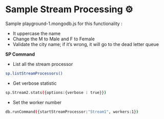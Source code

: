 # Sample Stream Processing ⚙️

Sample playground-1.mongodb.js for this functionality : 
- It uppercase the name
- Change the M to Male and F to Female
- Validate the city name; if it’s wrong, it will go to the dead letter queue

**SP Command**
- List all the stream processor
```bash
sp.listStreamProcessors()
```
- Get verbose statistic 
```bash
sp.Stream2.stats({options:{verbose : true}})
```
- Set the worker number 
```bash
db.runCommand({startStreamProcessor:"Stream1", workers:1})
```